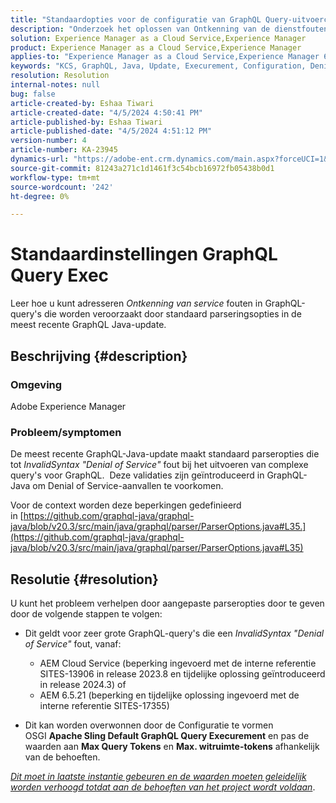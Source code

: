 ```yaml
---
title: "Standaardopties voor de configuratie van GraphQL Query-uitvoercontrole"
description: "Onderzoek het oplossen van Ontkenning van de dienstfouten in GraphQL vragen die door standaard parseropties worden veroorzaakt."
solution: Experience Manager as a Cloud Service,Experience Manager
product: Experience Manager as a Cloud Service,Experience Manager
applies-to: "Experience Manager as a Cloud Service,Experience Manager 6.5"
keywords: "KCS, GraphQL, Java, Update, Execurement, Configuration, Denial of Service, OSGI Configuration, Apache Sling Default GraphQL Query, Max Query Tokens, Max Whitespaces Tokens"
resolution: Resolution
internal-notes: null
bug: false
article-created-by: Eshaa Tiwari
article-created-date: "4/5/2024 4:50:41 PM"
article-published-by: Eshaa Tiwari
article-published-date: "4/5/2024 4:51:12 PM"
version-number: 4
article-number: KA-23945
dynamics-url: "https://adobe-ent.crm.dynamics.com/main.aspx?forceUCI=1&pagetype=entityrecord&etn=knowledgearticle&id=8a2bd99c-6cf3-ee11-904b-6045bd026dc7"
source-git-commit: 81243a271c1d1461f3c54bcb16972fb05438b0d1
workflow-type: tm+mt
source-wordcount: '242'
ht-degree: 0%

---
```


# Standaardinstellingen GraphQL Query Exec


Leer hoe u kunt adresseren *Ontkenning van service* fouten in GraphQL-query&#39;s die worden veroorzaakt door standaard parseringsopties in de meest recente GraphQL Java-update.

## Beschrijving {#description}


### Omgeving

Adobe Experience Manager

### Probleem/symptomen

De meest recente GraphQL-Java-update maakt standaard parseropties die tot *InvalidSyntax &quot;Denial of Service&quot;* fout bij het uitvoeren van complexe query&#39;s voor GraphQL.  Deze validaties zijn geïntroduceerd in GraphQL-Java om Denial of Service-aanvallen te voorkomen.

Voor de context worden deze beperkingen gedefinieerd in [https://github.com/graphql-java/graphql-java/blob/v20.3/src/main/java/graphql/parser/ParserOptions.java#L35.](https://github.com/graphql-java/graphql-java/blob/v20.3/src/main/java/graphql/parser/ParserOptions.java#L35)


## Resolutie {#resolution}


U kunt het probleem verhelpen door aangepaste parseropties door te geven door de volgende stappen te volgen:

- Dit geldt voor zeer grote GraphQL-query&#39;s die een *InvalidSyntax &quot;Denial of Service&quot;* fout, vanaf:



   - AEM Cloud Service (beperking ingevoerd met de interne referentie SITES-13906 in release 2023.8 en tijdelijke oplossing geïntroduceerd in release 2024.3) of
   - AEM 6.5.21 (beperking en tijdelijke oplossing ingevoerd met de interne referentie SITES-17355)


- Dit kan worden overwonnen door de Configuratie te vormen OSGI <b>Apache Sling Default GraphQL Query Execurement</b> en pas de waarden aan <b>Max Query Tokens</b> en <b>Max. witruimte-tokens</b> afhankelijk van de behoeften.


*<u>Dit moet in laatste instantie gebeuren en de waarden moeten geleidelijk worden verhoogd totdat aan de behoeften van het project wordt voldaan</u>*.
